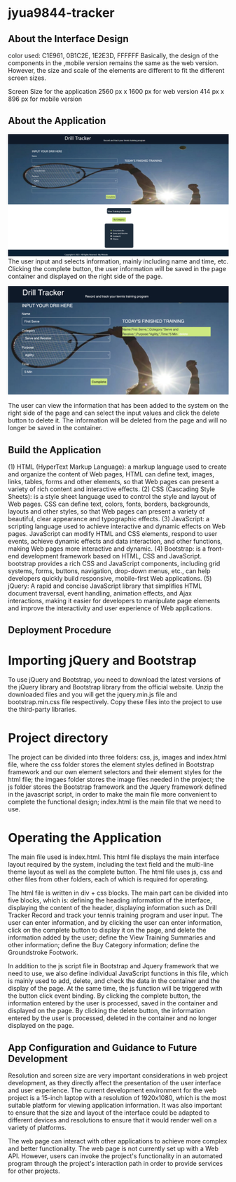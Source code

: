 # jyua9844-tracker

## About the Interface Design 
color used: C1E961, 0B1C2E, 1E2E3D, FFFFFF
Basically,  the design of the components in the ,mobile version remains the same as the web version. However, the size and scale of the elements are different to fit the different screen sizes. 

 Screen Size for the application 
 2560 px x 1600 px for web version
 414 px x 896 px for mobile version

## About the Application
![Alt text](Readme%20Img/starting%20page.png)
The user input and selects information, mainly including name and time, etc. Clicking the complete button, the user information will be saved in the page container and displayed on the right side of the page.

![Alt text](Readme%20Img/delete.png)
The user can view the information that has been added to the system on the right side of the page and can select the input values and click the delete button to delete it. The information will be deleted from the page and will no longer be saved in the container.

## Build the Application
(1) HTML (HyperText Markup Language): a markup language used to create and organize the content of Web pages, HTML can define text, images, links, tables, forms and other elements, so that Web pages can present a variety of rich content and interactive effects.
(2) CSS (Cascading Style Sheets): is a style sheet language used to control the style and layout of Web pages. CSS can define text, colors, fonts, borders, backgrounds, layouts and other styles, so that Web pages can present a variety of beautiful, clear appearance and typographic effects.
(3) JavaScript: a scripting language used to achieve interactive and dynamic effects on Web pages. JavaScript can modify HTML and CSS elements, respond to user events, achieve dynamic effects and data interaction, and other functions, making Web pages more interactive and dynamic.
(4) Bootstrap: is a front-end development framework based on HTML, CSS and JavaScript. bootstrap provides a rich CSS and JavaScript components, including grid systems, forms, buttons, navigation, drop-down menus, etc., can help developers quickly build responsive, mobile-first Web applications.
(5) jQuery: A rapid and concise JavaScript library that simplifies HTML document traversal, event handling, animation effects, and Ajax interactions, making it easier for developers to manipulate page elements and improve the interactivity and user experience of Web applications.

##  Deployment Procedure

# Importing jQuery and Bootstrap
To use jQuery and Bootstrap, you need to download the latest versions of the jQuery library and Bootstrap library from the official website. Unzip the downloaded files and you will get the jquery.min.js file and bootstrap.min.css file respectively. Copy these files into the project to use the third-party libraries.

# Project directory

The project can be divided into three folders: css, js, images and index.html file, where the css folder stores the element styles defined in Bootstrap framework and our own element selectors and their element styles for the html file; the imgaes folder stores the image files needed in the project; the js folder stores the Bootstrap framework and the Jquery framework defined in the javascript script, in order to make the main file more convenient to complete the functional design; index.html is the main file that we need to use.

# Operating the Application
The main file used is index.html. This html file displays the main interface layout required by the system, including the text field and the multi-line theme layout as well as the complete button. The html file uses js, css and other files from other folders, each of which is required for operating.

The html file is written in div + css blocks. The main part can be divided into five blocks, which is: defining the heading information of the interface, displaying the content of the header, displaying information such as Drill Tracker Record and track your tennis training program and user input.  The user can enter information, and by clicking the user can enter information, click on the complete button to display it on the page, and delete the information added by the user; define the View Training Summaries and other information; define the Buy Category information; define the Groundstroke Footwork. 

In addition to the js script file in Bootstrap and Jquery framework that we need to use, we also define individual JavaScript functions in this file, which is mainly used to add, delete, and check the data in the container and the display of the page. At the same time, the js function will be triggered with the button click event binding. By clicking the complete button, the information entered by the user is processed, saved in the container and displayed on the page. By clicking the delete button, the information entered by the user is processed, deleted in the container and no longer displayed on the page.

## App Configuration and Guidance to Future Development
Resolution and screen size are very important considerations in web project development, as they directly affect the presentation of the user interface and user experience. The current development environment for the web project is a 15-inch laptop with a resolution of 1920x1080, which is the most suitable platform for viewing application information. It was also important to ensure that the size and layout of the interface could be adapted to different devices and resolutions to ensure that it would render well on a variety of platforms.

The web page can interact with other applications to achieve more complex and better functionality. The web page is not currently set up with a Web API. However, users can invoke the project's functionality in an automated program through the project's interaction path in order to provide services for other projects. 
